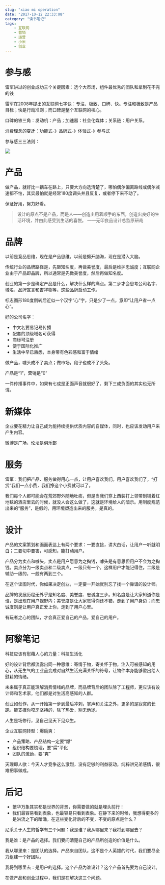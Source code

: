 ```yaml
---
slug: "xiao mi operation"
date: "2017-10-12 22:33:08"
category: "读书笔记"
tags:
    - 互联网
    - 营销
    - 运营
    - 小米
    - 创业
---
```

# 参与感

雷军讲过的创业成功三个关键因素：选个大市场，组件最优秀的团队和拿到花不完的钱

雷军在2008年提出的互联网七字诀：专注、极致、口碑、快。专注和极致是产品目标；快是行动准则；而口碑是整个互联网的核心。

口碑的铁三角：发动机：产品；加速器：社会化媒体；关系链：用户关系。

消费理念的变迁：功能式-》品牌式-》体验式-》参与式

参与感三三法则：

![](/images/canyugan.jpg)



# 产品

做产品，就好比一辆车在路上，只要大方向选清楚了，哪怕偶尔偏离路线或偶尔减速都不怕，其实最怕就是经常180度调头并且反复，或者停下来不动了。

保证好用，努力好看。

> 设计的原点不是产品，而是人——创造出用着顺手的东西，创造出良好的生活环境，并由此感受到生活的喜悦。	——无印良品设计总监原研哉

# 品牌

以前是竞品思维，现在是产品思维。以前是劈开脑海，现在是潜入大脑。

传统行业的品牌路径是，先砸知名度，再做美誉度，最后是维护忠诚度；互联网企业由于产品即品牌，所以通常是先做美誉度，然后再做知名度。

创业的第一步是确定产品是什么，解决什么样的痛点。第二步才会思考公司名字、域名、品牌宣言和吉祥物等，这些品牌启动工作。

标志图形180度倒转后近似一个汉字“心”字，只是少了一点，意即“让用户省一点心”。

好的公司名字：

- 中文名要易记易传播
- 配套的顶级域名可获得
- 商标可注册
- 便于国际化推广
- 生活中早已熟悉，本身带有色彩感和富于情绪

做产品，噱头成不了卖点；做市场，段子也成不了头条。

产品是“1”，营销是“0”

一件传播事件中，如果有七成是正面声音就很好了，剩下三成负面的其实也无所谓。

# 新媒体

企业要花精力让自己成为能持续提供优质内容的自媒体，同时，也应该发动用户来产生内容。

微博是广场，论坛是俱乐部

# 服务

雷军：我们把产品、服务做得用心一点，让用户喜欢我们。用户喜欢我们了，“打赏”我们一点小费，我们挣这个小费就可以了。

我们每个人都可能会在荒郊野外随地吐痰，但是当我们穿上西装打上领带到铺着红地毯的酒店里去的时候，就没人会这么做了，这就是环境给人的暗示。用制度规范出来的“服务”，是假的，用环境塑造出来的服务，是真的。

# 设计

产品的文案策划和画面表达上有两个要求：一要直接，讲大白话，让用户一听就明白；二要切中要害，可感知，能打动用户。

产品分为卖点和噱头，卖点是用户愿意为之掏钱，噱头是有意思但用户不会为之掏钱。卖点分为一级卖点和二级卖点，一级只有一个，这样用户才能记得住，二级是辅助一级的，一般有两到三个。

在这个读图时代，你如果决定创业，一定要一开始就别忘了找一个靠谱的设计师。

品牌的发展历程无外乎是知名度、美誉度、忠诚度三步。知名度是让大家知道你是谁，是出现在用户视野内；美誉度是让大家觉得你还不错，走到了用户身边；而忠诚度则是让用户真正爱上你，走到了用户心里。

有玩者之心的团队，才会真正爱自己的产品，爱自己的用户。

# 阿黎笔记

科技应该有慰藉人心的力量：科技生活化

好的设计背后都流露出同一种思维：寄情于物，寄关怀于物，注入可被感知的用心，从无生气的工业品变成对自然生活充满关怀的符号，让物件本身能够盈出给人慰藉的情绪。

未来属于真正能理解消费情绪的品牌，而品牌背后的团队除了工程师，更应该有设计师和艺术家，他们都是对生活高感知的人群。

创业如创作，从一开始第一步到最后冲刺，掌声和关注之外，更多的是寂寞的长跑。能支撑你咬牙坚持的，除了热爱，别无他途。

人生是场修行，见自己见天下见众生。

企业互联网转型：爆扁爽：

- 产品策略、产品结构一定要“爆”
- 组织结构要梳理，要“扁”平化
- 团队的激励，要“爽”

天理即人欲：今天人才竞争这么激烈，没有足够的利益驱动，纯粹讲兄弟感情，很难把事做成。

# 后记

- 繁华万象其实都是世界的背景，你需要做的就是埋头前行！
- 我们最容易看到表象，也最容易只看到表象。在静下来的时候，我想得更多的是洪流之下的暗涌，在这些变化背后的不变，不变的原点是什么？

尼采关于人生的哲学有三个问题：我是谁？我从哪里来？我将到哪里去？

我是谁：是产品的选择。我们要问清楚自己的产品所创造的价值是什么。

我从哪里来：是团队的选择。产品来自团队，这不是个人英雄的时代，我们要尽全力组建一个好团队。

我将到哪里去：是用户的选择。这个产品为谁设计？这个产品首先要为自己设计。

在做产品和创业过程中，我们是在解决这三个问题。